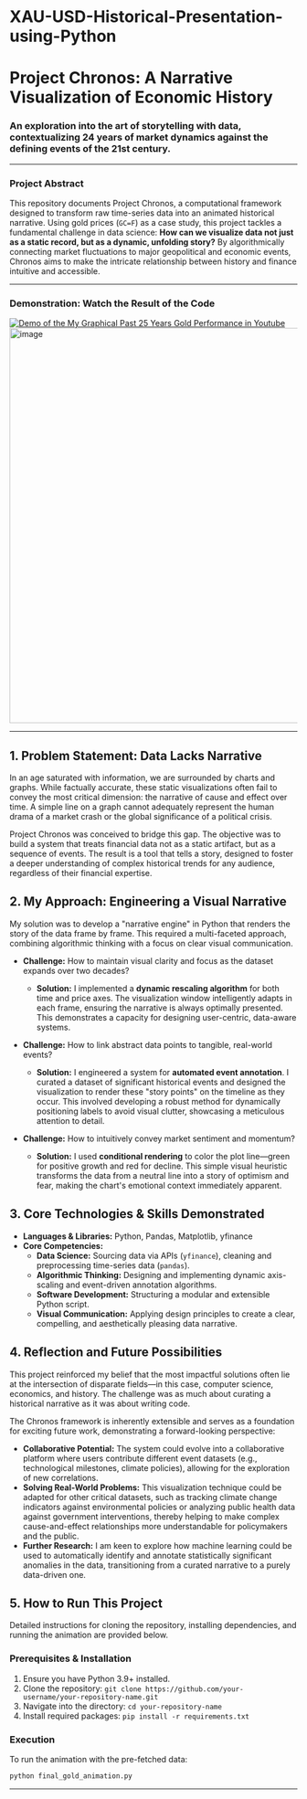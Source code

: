 # XAU-USD-Historical-Presentation-using-Python
# Project Chronos: A Narrative Visualization of Economic History

### An exploration into the art of storytelling with data, contextualizing 24 years of market dynamics against the defining events of the 21st century.

---

### **Project Abstract**

This repository documents Project Chronos, a computational framework designed to transform raw time-series data into an animated historical narrative. Using gold prices (`GC=F`) as a case study, this project tackles a fundamental challenge in data science: **How can we visualize data not just as a static record, but as a dynamic, unfolding story?** By algorithmically connecting market fluctuations to major geopolitical and economic events, Chronos aims to make the intricate relationship between history and finance intuitive and accessible.

---

### **Demonstration: Watch the Result of the Code**


[![Demo of the My Graphical Past 25 Years Gold Performance in Youtube](https://img.youtube.com/vi/PKw80sqkzRQ/0.jpg)](https://www.youtube.com/watch?v=PKw80sqkzRQ)
<img width="1299" height="692" alt="image" src="https://github.com/user-attachments/assets/a21a554b-e3cf-4efb-8478-a3e43d8eeefa" />

---

## 1. Problem Statement: Data Lacks Narrative

In an age saturated with information, we are surrounded by charts and graphs. While factually accurate, these static visualizations often fail to convey the most critical dimension: the narrative of cause and effect over time. A simple line on a graph cannot adequately represent the human drama of a market crash or the global significance of a political crisis.

Project Chronos was conceived to bridge this gap. The objective was to build a system that treats financial data not as a static artifact, but as a sequence of events. The result is a tool that tells a story, designed to foster a deeper understanding of complex historical trends for any audience, regardless of their financial expertise.

## 2. My Approach: Engineering a Visual Narrative

My solution was to develop a "narrative engine" in Python that renders the story of the data frame by frame. This required a multi-faceted approach, combining algorithmic thinking with a focus on clear visual communication.

*   **Challenge:** How to maintain visual clarity and focus as the dataset expands over two decades?
    *   **Solution:** I implemented a **dynamic rescaling algorithm** for both time and price axes. The visualization window intelligently adapts in each frame, ensuring the narrative is always optimally presented. This demonstrates a capacity for designing user-centric, data-aware systems.

*   **Challenge:** How to link abstract data points to tangible, real-world events?
    *   **Solution:** I engineered a system for **automated event annotation**. I curated a dataset of significant historical events and designed the visualization to render these "story points" on the timeline as they occur. This involved developing a robust method for dynamically positioning labels to avoid visual clutter, showcasing a meticulous attention to detail.

*   **Challenge:** How to intuitively convey market sentiment and momentum?
    *   **Solution:** I used **conditional rendering** to color the plot line—green for positive growth and red for decline. This simple visual heuristic transforms the data from a neutral line into a story of optimism and fear, making the chart's emotional context immediately apparent.

## 3. Core Technologies & Skills Demonstrated

-   **Languages & Libraries:** Python, Pandas, Matplotlib, yfinance
-   **Core Competencies:**
    -   **Data Science:** Sourcing data via APIs (`yfinance`), cleaning and preprocessing time-series data (`pandas`).
    -   **Algorithmic Thinking:** Designing and implementing dynamic axis-scaling and event-driven annotation algorithms.
    -   **Software Development:** Structuring a modular and extensible Python script.
    -   **Visual Communication:** Applying design principles to create a clear, compelling, and aesthetically pleasing data narrative.

## 4. Reflection and Future Possibilities

This project reinforced my belief that the most impactful solutions often lie at the intersection of disparate fields—in this case, computer science, economics, and history. The challenge was as much about curating a historical narrative as it was about writing code.

The Chronos framework is inherently extensible and serves as a foundation for exciting future work, demonstrating a forward-looking perspective:

*   **Collaborative Potential:** The system could evolve into a collaborative platform where users contribute different event datasets (e.g., technological milestones, climate policies), allowing for the exploration of new correlations.
*   **Solving Real-World Problems:** This visualization technique could be adapted for other critical datasets, such as tracking climate change indicators against environmental policies or analyzing public health data against government interventions, thereby helping to make complex cause-and-effect relationships more understandable for policymakers and the public.
*   **Further Research:** I am keen to explore how machine learning could be used to automatically identify and annotate statistically significant anomalies in the data, transitioning from a curated narrative to a purely data-driven one.

## 5. How to Run This Project

Detailed instructions for cloning the repository, installing dependencies, and running the animation are provided below.

### Prerequisites & Installation
1.  Ensure you have Python 3.9+ installed.
2.  Clone the repository: `git clone https://github.com/your-username/your-repository-name.git`
3.  Navigate into the directory: `cd your-repository-name`
4.  Install required packages: `pip install -r requirements.txt`

### Execution
To run the animation with the pre-fetched data:
```sh
python final_gold_animation.py
```

---
